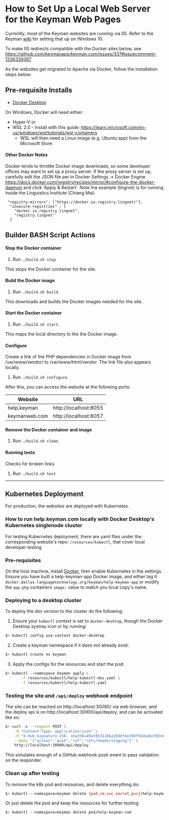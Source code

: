 # How to Set Up a Local Web Server for the Keyman Web Pages

Currently, most of the Keyman websites are running via IIS. Refer to the Keyman [wiki](https://github.com/keymanapp/keyman/wiki/How-to-set-up-a-local-web-server-for-the-Keyman-web-pages) for setting that up on Windows 10.

To make IIS redirects compatible with the Docker sites below, see
https://github.com/keymanapp/keyman.com/issues/337#issuecomment-1336339387

As the websites get migrated to Apache via Docker, follow the installation steps below:

## Pre-requisite Installs
* [Docker Desktop](https://www.docker.com/products/docker-desktop/)

On Windows, Docker will need either:
* Hyper-V or
* WSL 2.0 - Install with this guide:
https://learn.microsoft.com/en-us/windows/wsl/tutorials/wsl-containers
    * WSL will then need a Linux image (e.g. Ubuntu app) from the Microsoft Store

#### Other Docker Notes
Docker tends to throttle Docker image downloads, so some developer offices may want to set up a proxy server. If the proxy server is set up, carefully edit the JSON file per in Docker Settings -> Docker Engine https://docs.docker.com/registry/recipes/mirror/#configure-the-docker-daemon and click 'Apply & Restart'. Note the example (lingnet) is for running inside the Linguistics Institute (Chiang Mai)

```
 "registry-mirrors": ["https://docker.io.registry.lingnet/"],
  "insecure-registries" : [
    "docker.io.registry.lingnet",
    "registry.lingnet"
  ]
```

## Builder BASH Script Actions

#### Stop the Docker container
1. Run `./build.sh stop`

This stops the Docker container for the site.

#### Build the Docker image
1. Run `./build.sh build`.

This downloads and builds the Docker images needed for the site.

#### Start the Docker container
1. Run `./build.sh start`.

This maps the local directory to the the Docker image.

#### Configure
Create a link of the PHP dependencies in Docker image from /var/www/vendor/ to /var/www/html/vendor.
The link file also appears locally.

1. Run `./build.sh configure`.

After this, you can access the website at the following ports:

| Website      |          URL          |
|--------------|-----------------------|
|help.keyman   | http://localhost:8055 |
|keymanweb.com | http://localhost:8057 |

#### Remove the Docker container and image
1. Run `./build.sh clean`.

#### Running tests
Checks for broken links
1. Run `./build.sh test`

---------

## Kubernetes Deployment
For production, the websites are deployed with Kubernetes.


### How to run help.keyman.com locally with Docker Desktop's Kubernetes singlenode cluster

For testing Kubernetes deployment, there are yaml files under the corresponding website's repo: `/resources/kubectl`, that cover local developer testing.

### Pre-requisites
On the host machine, install [Docker](https://docs.docker.com/get-docker/), then enable Kubernetes in the settings. Ensure you have built a help-keyman-app Docker image, and either tag it `docker.dallas.languagetechnology.org/keyman/help-keyman-app` or modify the `app-php` containers `image:` value to match you local copy's name.

### Deploying to a desktop cluster
To deploy the dev version to the cluster do the following:
1. Ensure your `kubectl` context is set to `docker-desktop`, though the Docker Desktop systray icon or by running:
```bash
$> kubectl config use-context docker-desktop
```
2. Create a keyman namespace if it does not already exist:
```bash
$> kubectl create ns keyman
```
3. Apply the configs for the resources and start the pod:
```bash
$> kubectl --namespace keyman apply \
       -f resources/kubectl/help-kubectl-dev.yaml \
       -f resources/kubectl/help-kubectl.yaml
```
### Testing the site and `/api/deploy` webhook endpoint
The site can be reached on http://localhost:30080/ via web browser, and the deploy api is on http://localhost:30900/api/deploy, and can be activated like so:
```bash
$> curl -v --request POST \
    -H "Content-Type: application/json" \
    -H "X-Hub-Signature-256: sha256=49af8531106a369bfee369f91dadec597e8ea3992ec2802bbe655be0ece17f15" \
    --data '{"action":"push","ref":"refs/heads/staging"}' \
    http://localhost:30900/api/deploy
```
This simulates enough of a GitHub webhook push event to pass validation on the responder.

### Clean up after testing

To remove the k8s pod and resources, and delete everything do:
```bash
$> kubectl --namespace=keyman delete {pod,cm,svc,secret,pvc}/help-keyman-com
```
Or just delete the pod and keep the resources for further testing:
```bash
$> kubectl --namespace=keyman delete pod/help-keyman-com
```
